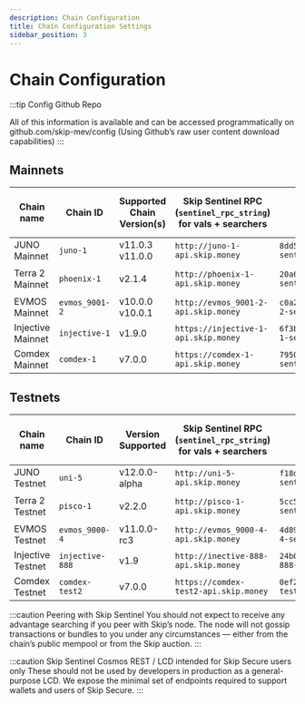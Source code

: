```yaml
---
description: Chain Configuration
title: Chain Configuration Settings
sidebar_position: 3
---
```


# Chain Configuration

:::tip Config Github Repo 

All of this information is available and can be accessed programmatically on <a hef="http://github.com/skip-mev/config" target="_blank">github.com/skip-mev/config</a> (Using Github’s raw user content download capabilities)
:::

## Mainnets

| Chain name        | Chain ID       | Supported Chain Version(s) | Skip Sentinel RPC (`sentinel_rpc_string`) for vals + searchers | `sentinel_peer_string` for vals                              | MEV-tendermint Version (for vals) | Auction House Address (for searchers) |
| ----------------- | -------------- | -------------------------- | ------------------------------------------------------------ | ------------------------------------------------------------ | --------------------------------- | ---------------------------------------- |
| JUNO Mainnet      | `juno-1`       | v11.0.3 v11.0.0            | `http://juno-1-api.skip.money`                               | `8dd5dfefe8959f7186e6c80bdb87dbd919534677@juno-1-sentinel.skip.money:26656` | `v0.34.21-mev.14`                 | `juno10g0l3hd9sau3vnjrayjhergcpxemucxcspgnn4` |
| Terra 2 Mainnet   | `phoenix-1`    | v2.1.4                     | `http://phoenix-1-api.skip.money`                            | `20a61f70d93af978a3bc1d6be634a57918934f79@phoenix-1-sentinel.skip.money:26656` | `v0.34.21-terra.1-mev.14`         | `terra1d5fzv2y8fpdax4u2nnzrn5uf9ghyu5sxr865uy` |
| EVMOS Mainnet     | `evmos_9001-2` | v10.0.0 v10.0.1            | `http://evmos_9001-2-api.skip.money`                         | `c0a2990e2a5dad7f4ace044d2f936de6891c6f0a@evmos_9001-2-sentinel.skip.money:26656` | `v0.34.24-mev.14`                 | `evmos17yqtnk08ly94lgz3fzagfu2twsws33z7cpkxa2` |
| Injective Mainnet | `injective-1`  | v1.9.0                     | `https://injective-1-api.skip.money`                         | `6f3b548716049d83ab701a1eddef56bd202c09db@injective-1-sentinel.skip.money:26656` | `v0.34.23-mev.14`                 | `inj1mwj9kxxxuflr233pulfk037lr55jv680wy5sm4` |
| Comdex Mainnet    | `comdex-1`     | v7.0.0                     | `https://comdex-1-api.skip.money`                            | `79505b5fb2782acbea09059abde58e7bca76c8e1@comdex-1-sentinel.skip.money:26656` | `v0.34.22-mev.14`                 | `comdex1ga2mjs4gxn8xudxmrrp8s2q35rqhg4xafnn5gr` |

## Testnets

| Chain name        | Chain ID        | Version Supported | Skip Sentinel RPC (`sentinel_rpc_string`) for vals + searchers | `sentinel_peer_string` for vals                              | MEV-tendermint Version (for vals) | Auction House Address (for searchers) |
| ----------------- | --------------- | ----------------- | ------------------------------------------------------------ | ------------------------------------------------------------ | --------------------------------- | ---------------------------------------- |
| JUNO Testnet      | `uni-5`         | v12.0.0-alpha     | `http://uni-5-api.skip.money`                                | `f18d6e226545b348aa37c86cc735d0620838fcd8@uni-5-sentinel.skip.money:26656` | `v0.34.24-mev.14`                 | `juno10g0l3hd9sau3vnjrayjhergcpxemucxcspgnn4` |
| Terra 2 Testnet   | `pisco-1`       | v2.2.0            | `http://pisco-1-api.skip.money`                              | `5cc5e6506818a113387d92e0b60a7206845b4d7e@pisco-1-sentinel.skip.money:26656` | `v0.34.21-terra.1-mev.14`         | `terra1d5fzv2y8fpdax4u2nnzrn5uf9ghyu5sxr865uy` |
| EVMOS Testnet     | `evmos_9000-4`  | v11.0.0-rc3       | `http://evmos_9000-4-api.skip.money`                         | `4d8990908ae5cbe7783192c0364db4a90af56dbc@evmos_9000-4-sentinel.skip.money:26656` | `v0.34.24-mev.14`                 | `evmos17yqtnk08ly94lgz3fzagfu2twsws33z7cpkxa2` |
| Injective Testnet | `injective-888` | v1.9              | `http://inective-888-api.skip.money`                         | `24b0ca5c32b1c90fe7e373075de1d94ddf94c0b3@injective-888-sentinel.skip.money:26656` | `v0.34.23-mev.14`                 | `inj1mwj9kxxxuflr233pulfk037lr55jv680wy5sm4` |
| Comdex Testnet    | `comdex-test2`  | v7.0.0            | `https://comdex-test2-api.skip.money`                        | `0ef2b039f0f370be9c5f39924923e96ef94bc87f@comdex-test2-sentinel.skip.money:26656` | `v0.34.22-mev.14`                 | `comdex1ga2mjs4gxn8xudxmrrp8s2q35rqhg4xafnn5gr` |

:::caution Peering with Skip Sentinel
You should not expect to receive any advantage searching if you peer with Skip’s node. The node will not gossip transactions or bundles to you under any circumstances — either from the chain’s public mempool or from the Skip auction. 
:::

:::caution Skip Sentinel Cosmos REST / LCD intended for Skip Secure users only
These should not be used by developers in production as a general-purpose LCD. 
We expose the minimal set of endpoints required to support wallets and users of Skip Secure. 
:::
